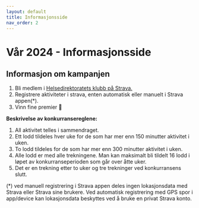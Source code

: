 ```yaml
---
layout: default
title: Informasjonsside
nav_order: 2
---
```


   <div class="page-wrapper">
        <div class="header" id="header">
            <h1>Vår 2024 - Informasjonsside</h1>
        </div>
        <div class="tile-info" id="info">
            <h2>Informasjon om kampanjen</h2>
            <p>
              <ol>
                <li>Bli medlem i <a href="https://www.strava.com/clubs/754665">Helsedirektoratets klubb på Strava.</a></li>
                <li>Registrere aktiviteter i strava, enten automatisk eller manuelt i Strava appen(*).</li>
                <li>Vinn fine premier 🥇</li>
              </ol>
            </p>
            <p>
                <b>Beskrivelse av konkurransereglene:</b>
                <ol>
                    <li>All aktivitet telles i sammendraget.</li>
                    <li>Ett lodd tildeles hver uke for de som har mer enn 150 minutter aktivitet i uken.</li>
                    <li>To lodd tildeles for de som har mer enn 300 minutter aktivitet i uken.</li>
                    <li>Alle lodd er med alle trekningene. Man kan maksimalt bli tildelt 16 lodd i løpet av konkurranseperioden som går over åtte uker.</li>
                    <li>Det er en trekning etter to uker og tre trekninger ved konkurransens slutt.</li>
                </ol>
            </p>
            <p>
                (*) ved manuell registrering i Strava appen deles ingen lokasjonsdata med Strava eller Strava sine brukere.
                Ved automatisk registrering med GPS spor i app/device kan lokasjonsdata beskyttes ved å bruke en privat Strava konto.
            </p>
        </div>
    </div>